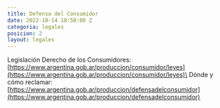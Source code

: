 ```yaml
---
title: Defensa del Consumidor
date: 2022-10-14 18:50:00 Z
categoria: legales
posicion: 2
layout: legales
---
```


Legislación Derecho de los Consumidores: [https://www.argentina.gob.ar/produccion/consumidor/leyes](https://www.argentina.gob.ar/produccion/consumidor/leyes)\
Dónde y cómo reclamar: [https://www.argentina.gob.ar/produccion/defensadelconsumidor](https://www.argentina.gob.ar/produccion/defensadelconsumidor)